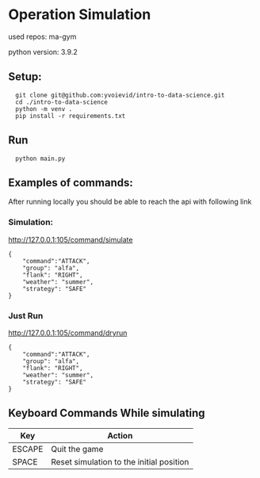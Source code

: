 # Operation Simulation 

used repos: ma-gym

python version:  3.9.2

## Setup:


      
      git clone git@github.com:yvoievid/intro-to-data-science.git
      cd ./intro-to-data-science
      python -m venv .
      pip install -r requirements.txt

## Run

      python main.py


## Examples of commands:

After running locally you should be able to reach the api with following link

### Simulation:
  
http://127.0.0.1:105/command/simulate
```
{
    "command":"ATTACK",
    "group": "alfa",
    "flank": "RIGHT",
    "weather": "summer",
    "strategy": "SAFE"
}
```
### Just Run

http://127.0.0.1:105/command/dryrun
```
{
    "command":"ATTACK",
    "group": "alfa",
    "flank": "RIGHT",
    "weather": "summer",
    "strategy": "SAFE"
}
```


## Keyboard Commands While simulating

| Key  | Action  | 
|---|---|
| ESCAPE  |  Quit the game  | 
| SPACE  |   Reset simulation to the initial position | 
